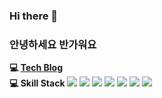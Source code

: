 ### Hi there 👋
### 안녕하세요 반가워요

**💻 [Tech Blog](https://velog.io/@dayon_log)**<br/>
**💻 Skill Stack**
<img src="https://img.shields.io/badge/Java-003366"/></a>
<img src="https://img.shields.io/badge/Spring-6DB33F"/></a>
<img src="https://img.shields.io/badge/JPA-13C100"/></a>
<img src="https://img.shields.io/badge/-python-blue"/></a>
<img src="https://img.shields.io/badge/MySQL-4479A1"/></a>
<img src="https://img.shields.io/badge/-MariaDB-critical"/></a>
<img src="https://img.shields.io/badge/AWS-232F3E"/></a>

<!-- 
![Dayon's GitHub stats](https://github-readme-stats.vercel.app/api?username=Dayeon-Hong&count_private=true&theme=flag-india&show_icons=true) -->



<!--
**Dayeon-Hong/Dayeon-Hong** is a ✨ _special_ ✨ repository because its `README.md` (this file) appears on your GitHub profile.

Here are some ideas to get you started:

- 🔭 I’m currently working on ...
- 🌱 I’m currently learning ...
- 👯 I’m looking to collaborate on ...
- 🤔 I’m looking for help with ...
- 💬 Ask me about ...
- 📫 How to reach me: ...
- 😄 Pronouns: ...
- ⚡ Fun fact: ...
-->
